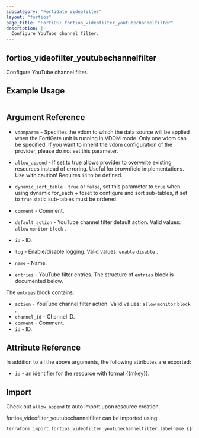 ```yaml
---
subcategory: "FortiGate Videofilter"
layout: "fortios"
page_title: "FortiOS: fortios_videofilter_youtubechannelfilter"
description: |-
  Configure YouTube channel filter.
---
```


## fortios_videofilter_youtubechannelfilter
Configure YouTube channel filter.

## Example Usage

```hcl

```

## Argument Reference
* `vdomparam` - Specifies the vdom to which the data source will be applied when the FortiGate unit is running in VDOM mode. Only one vdom can be specified. If you want to inherit the vdom configuration of the provider, please do not set this parameter.
* `allow_append` - If set to true allows provider to overwrite existing resources instead of erroring. Useful for brownfield implementations. Use with caution! Requires `id` to be defined.
* `dynamic_sort_table` - `true` or `false`, set this parameter to `true` when using dynamic for_each + toset to configure and sort sub-tables, if set to `true` static sub-tables must be ordered.

* `comment` - Comment.
* `default_action` - YouTube channel filter default action. Valid values: `allow` `monitor` `block` .
* `id` - ID.
* `log` - Enable/disable logging. Valid values: `enable` `disable` .
* `name` - Name.
* `entries` - YouTube filter entries. The structure of `entries` block is documented below.

The `entries` block contains:

* `action` - YouTube channel filter action. Valid values: `allow` `monitor` `block` .
* `channel_id` - Channel ID.
* `comment` - Comment.
* `id` - ID.

## Attribute Reference

In addition to all the above arguments, the following attributes are exported:
* `id` - an identifier for the resource with format {{mkey}}.

## Import

Check out `allow_append` to auto import upon resource creation.

fortios_videofilter_youtubechannelfilter can be imported using:
```sh
terraform import fortios_videofilter_youtubechannelfilter.labelname {{mkey}}
```
